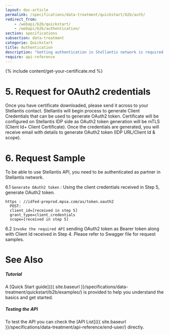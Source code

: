 ```yaml
---
layout: doc-article
permalink: /specifications/data-treatment/quickstart/b2b/auth/
redirect_from: 
    - /webapi/b2b/quickstart/
    - /webapi/b2b/authentication/
section: specifications
subsection: data-treatment
categorie: Quickstart
title: Authentication
description: "Getting authentication in Stellantis network is required in order to use Stellantis Fleet owner API."
require: api-reference
---
```

{% include  content/get-your-certificate.md %}

# 5. Request for OAuth2 credentials
Once you have certificate downloaded, please send it across to your Stellantis contact. Stellantis
will begin process to generate Client Credentials that can be used to generate OAuth2 token.
Certificate will be configured on Stellantis IDP side as OAuth2 token generation will be mTLS (Client
Id+ Client Certificate). Once the credentials are generated, you will receive email with details to
generate OAuth2 token (IDP URL/Client Id & scope).

# 6. Request Sample

To be able to use Stellantis API, you need to be authenticated as partner in Stellantis network.

6.1 `Generate OAuth2 token` : Using the client credentials received in Step 5, generate OAuth2 token.

```shell
https : //idfed-preprod.mpsa.com/as/token.oauth2
  POST:
  client_id=[received in step 5]
  grant_type=client_credentials
  scope=[received in step 5]
```

6.2 `Invoke the required API` sending OAuth2 token as Bearer token along with Client Id received
in Step 4. Please refer to Swagger file for request samples.

# See Also

##### Tutorial

A [Quick Start guide]({{ site.baseurl }}/specifications/data-treatment/quickstart/b2b/examples/) is provided to help you understand the basics and get started.

##### Testing the API

To test the API you can check the [API List]({{ site.baseurl }}/specifications/data-treatment/api-reference/end-user/) directly.
